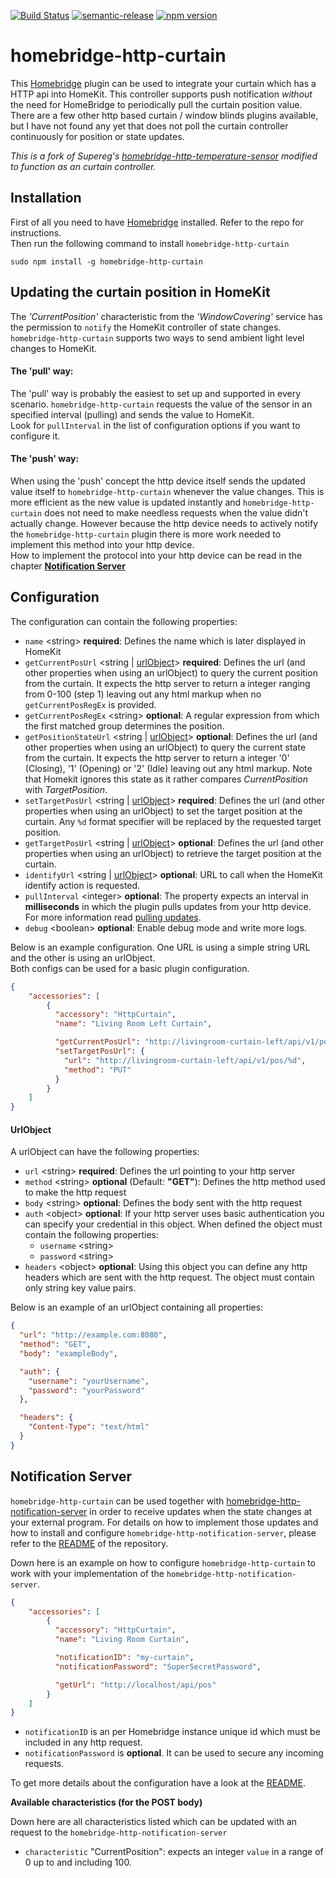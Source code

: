 [![Build Status](https://travis-ci.com/QuickSander/homebridge-http-curtain.svg?branch=master)](https://travis-ci.com/QuickSander/homebridge-http-curtain)
[![semantic-release](https://img.shields.io/badge/%20%20%F0%9F%93%A6%F0%9F%9A%80-semantic--release-e10079.svg)](https://github.com/semantic-release/semantic-release)
[![npm version](https://badge.fury.io/js/homebridge-http-curtain.svg)](https://badge.fury.io/js/homebridge-http-curtain)

# homebridge-http-curtain

This [Homebridge](https://github.com/nfarina/homebridge) plugin can be used to integrate your curtain which has a HTTP api into HomeKit. This controller supports push notification _without_ the need for HomeBridge to periodically pull the curtain position value. There are a few other http based curtain / window blinds
plugins available, but I have not found any yet that does not poll the curtain controller continuously for position or state updates.

_This is a fork of Supereg's [homebridge-http-temperature-sensor](https://github.com/Supereg/homebridge-http-temperature-sensor) modified to function as an curtain controller._


## Installation

First of all you need to have [Homebridge](https://github.com/nfarina/homebridge) installed. Refer to the repo for
instructions.  
Then run the following command to install `homebridge-http-curtain`

```
sudo npm install -g homebridge-http-curtain
```

## Updating the curtain position in HomeKit

The _'CurrentPosition'_ characteristic from the _'WindowCovering'_ service has the permission to `notify` the
HomeKit controller of state changes.
`homebridge-http-curtain` supports two ways to send ambient light level changes to HomeKit.

#### The 'pull' way:

The 'pull' way is probably the easiest to set up and supported in every scenario. `homebridge-http-curtain`
requests the value of the sensor in an specified interval (pulling) and sends the value to HomeKit.  
Look for `pullInterval` in the list of configuration options if you want to configure it.

#### The 'push' way:

When using the 'push' concept the http device itself sends the updated value itself to `homebridge-http-curtain`
whenever the value changes. This is more efficient as the new value is updated instantly and
`homebridge-http-curtain` does not need to make needless requests when the value didn't actually change.
However because the http device needs to actively notify the `homebridge-http-curtain` plugin there is more
work needed to implement this method into your http device.  
How to implement the protocol into your http device can be read in the chapter [**Notification Server**](#notification-server)

## Configuration

The configuration can contain the following properties:
* `name` \<string\> **required**: Defines the name which is later displayed in HomeKit
* `getCurrentPosUrl` \<string | [urlObject](#urlobject)\> **required**: Defines the url
(and other properties when using an urlObject) to query the current position from the curtain.
It expects the http server to return a integer ranging from 0-100 (step 1) leaving out any html markup when no `getCurrentPosRegEx`
is provided.
* `getCurrentPosRegEx` \<string\> **optional**: A regular expression from which the first matched group determines the position.
* `getPositionStateUrl` \<string | [urlObject](#urlobject)\> **optional**: Defines the url
(and other properties when using an urlObject) to query the current state from the curtain.
It expects the http server to return a integer '0' (Closing), '1' (Opening) or '2' (Idle) leaving out any html markup.
Note that Homekit ignores this state as it rather compares _CurrentPosition_ with _TargetPosition_.
* `setTargetPosUrl` \<string | [urlObject](#urlobject)\> **required**: Defines the url
(and other properties when using an urlObject) to set the target position at the curtain.
Any `%d` format specifier will be replaced by the requested target position.
* `getTargetPosUrl` \<string | [urlObject](#urlobject)\> **optional**: Defines the url
(and other properties when using an urlObject) to retrieve the target position at the curtain.
* `identifyUrl` \<string | [urlObject](#urlobject)\> **optional**: URL to call when the HomeKit identify action is requested.
* `pullInterval` \<integer\> **optional**: The property expects an interval in **milliseconds** in which the plugin
pulls updates from your http device. For more information read [pulling updates](#the-pull-way).  
* `debug` \<boolean\> **optional**: Enable debug mode and write more logs.


Below is an example configuration. One URL is using a simple string URL and the other is using an urlObject.  
Both configs can be used for a basic plugin configuration.
```json
{
    "accessories": [
        {
          "accessory": "HttpCurtain",
          "name": "Living Room Left Curtain",

          "getCurrentPosUrl": "http://livingroom-curtain-left/api/v1/pos",
          "setTargetPosUrl": {
            "url": "http://livingroom-curtain-left/api/v1/pos/%d",
            "method": "PUT"
          }
        }   
    ]
}
```




#### UrlObject

A urlObject can have the following properties:
* `url` \<string\> **required**: Defines the url pointing to your http server
* `method` \<string\> **optional** \(Default: **"GET"**\): Defines the http method used to make the http request
* `body` \<string\> **optional**: Defines the body sent with the http request
* `auth` \<object\> **optional**: If your http server uses basic authentication you can specify your credential in this
object. When defined the object must contain the following properties:
    * `username` \<string\>
    * `password` \<string\>
* `headers` \<object\> **optional**: Using this object you can define any http headers which are sent with the http
request. The object must contain only string key value pairs.  

Below is an example of an urlObject containing all properties:
```json
{
  "url": "http://example.com:8080",
  "method": "GET",
  "body": "exampleBody",

  "auth": {
    "username": "yourUsername",
    "password": "yourPassword"
  },

  "headers": {
    "Content-Type": "text/html"
  }
}
```

## Notification Server

`homebridge-http-curtain` can be used together with
[homebridge-http-notification-server](https://github.com/Supereg/homebridge-http-notification-server) in order to receive
updates when the state changes at your external program. For details on how to implement those updates and how to
install and configure `homebridge-http-notification-server`, please refer to the
[README](https://github.com/Supereg/homebridge-http-notification-server) of the repository.

Down here is an example on how to configure `homebridge-http-curtain` to work with your implementation of the
`homebridge-http-notification-server`.

```json
{
    "accessories": [
        {
          "accessory": "HttpCurtain",
          "name": "Living Room Curtain",

          "notificationID": "my-curtain",
          "notificationPassword": "SuperSecretPassword",

          "getUrl": "http://localhost/api/pos"
        }   
    ]
}
```

* `notificationID` is an per Homebridge instance unique id which must be included in any http request.  
* `notificationPassword` is **optional**. It can be used to secure any incoming requests.

To get more details about the configuration have a look at the
[README](https://github.com/Supereg/homebridge-http-notification-server).

**Available characteristics (for the POST body)**

Down here are all characteristics listed which can be updated with an request to the `homebridge-http-notification-server`

* `characteristic` "CurrentPosition": expects an integer `value` in a range of 0 up to and including 100.

